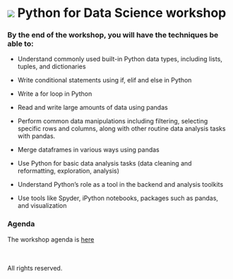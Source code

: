 # ![](https://ga-dash.s3.amazonaws.com/production/assets/logo-9f88ae6c9c3871690e33280fcf557f33.png) Python for Data Science workshop 

### By the end of the workshop, you will have the techniques be able to:
- Understand commonly used built-in Python data types, including lists, tuples, and dictionaries
- Write conditional statements using if, elif and else in Python
- Write a for loop in Python
- Read and write large amounts of data using pandas

- Perform common data manipulations including filtering, selecting specific rows and columns, along with other routine data analysis tasks with pandas.
- Merge dataframes in various ways using pandas
- Use Python for basic data analysis tasks (data cleaning and reformatting, exploration, analysis)
- Understand Python’s role as a tool in the backend and analysis toolkits
- Use tools like Spyder, iPython notebooks, packages such as pandas, and visualization


### Agenda
The workshop agenda is [here](https://docs.google.com/spreadsheets/d/1Th5doTH8UfYfq3WfKO06kYFJ2DRzR_f2DmnEjE3oUQw/edit?usp=sharing)

<br>
<br>
All rights reserved.
